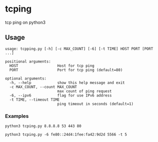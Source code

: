 # tcping
tcp ping on python3

## Usage

```
usage: tcpping.py [-h] [-c MAX_COUNT] [-6] [-t TIME] HOST PORT [PORT ...]

positional arguments:
  HOST                  Host for tcp ping
  PORT                  Port for tcp ping (default=80)

optional arguments:
  -h, --help            show this help message and exit
  -c MAX_COUNT, --count MAX_COUNT
                        max count of ping request
  -6, --ipv6            flag for use IPv6 address
  -t TIME, --timeout TIME
                        ping timeout in seconds (default=1)
```

### Examples
```python3 tcping.py 8.8.8.8 53 443 80 ```

```python3 tcping.py -6 fe80::24d4:1fee:fa42:9d2d 5566 -t 5```